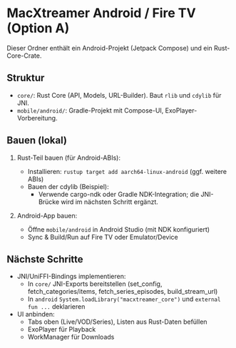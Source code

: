 # MacXtreamer Android / Fire TV (Option A)

Dieser Ordner enthält ein Android-Projekt (Jetpack Compose) und ein Rust-Core-Crate.

## Struktur
- `core/`: Rust Core (API, Models, URL-Builder). Baut `rlib` und `cdylib` für JNI.
- `mobile/android/`: Gradle-Projekt mit Compose-UI, ExoPlayer-Vorbereitung.

## Bauen (lokal)
1. Rust-Teil bauen (für Android-ABIs):
   - Installieren: `rustup target add aarch64-linux-android` (ggf. weitere ABIs)
   - Bauen der cdylib (Beispiel):
     - Verwende cargo-ndk oder Gradle NDK-Integration; die JNI-Brücke wird im nächsten Schritt ergänzt.

2. Android-App bauen:
   - Öffne `mobile/android` in Android Studio (mit NDK konfiguriert)
   - Sync & Build/Run auf Fire TV oder Emulator/Device

## Nächste Schritte
- JNI/UniFFI-Bindings implementieren:
  - In `core/` JNI-Exports bereitstellen (set_config, fetch_categories/items, fetch_series_episodes, build_stream_url)
  - In `android` `System.loadLibrary("macxtreamer_core")` und `external fun ...` deklarieren
- UI anbinden:
  - Tabs oben (Live/VOD/Series), Listen aus Rust-Daten befüllen
  - ExoPlayer für Playback
  - WorkManager für Downloads
